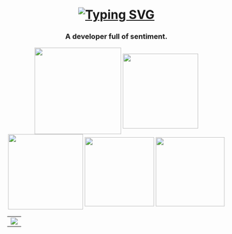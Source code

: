 <h1 align="center">
  <a href="https://www.qindalin.com/">
   <a href="https://git.io/typing-svg"><img src="https://readme-typing-svg.herokuapp.com?font=Fira+Code&size=30&pause=1000&center=true&vCenter=true&width=435&lines=Hi+%2C+I'm+Vinci" alt="Typing SVG" /></a>
  </a>
</h1>
<h3 align="center">A developer full of sentiment.</h3>
<p align="center">
  <img height="200em" align="center" src="https://github-profile-summary-cards.vercel.app/api/cards/profile-details?username=vinci-217&include_all_commits=true&count_private=true&theme=react" />
  <img height="173.6em" align="center" src="https://github-readme-stats.vercel.app/api?username=vinci-217&include_all_commits=true&count_private=true&hide_border=true&theme=react" />
  <img height="173.6em" align="center" src="http://github-profile-summary-cards.vercel.app/api/cards/productive-time?username=vinci-217&utcOffset=8&include_all_commits=true&count_private=true&hide_border=true&theme=react" / >
  <img height="159.7em" align="center" src="https://github-readme-streak-stats.herokuapp.com/?user=vinci-217&include_all_commits=true&count_private=true&hide_border=true&theme=react" / >
  <img height="159.7em" align="center" src="https://github-readme-stats.vercel.app/api/top-langs/?username=vinci-217&layout=compact&include_all_commits=true&count_private=true&hide_border=true&theme=react" />
</p>

<table align="center">
  <tr>
    <td>
      <img src="https://github-readme-activity-graph.vercel.app/graph?username=Vinci-217" />
    </td>
  </tr>
</table>
